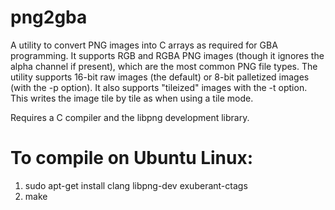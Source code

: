 # png2gba

A utility to convert PNG images into C arrays as required for GBA programming.
It supports RGB and RGBA PNG images (though it ignores the alpha channel if
present), which are the most common PNG file types.  The utility supports 16-bit
raw images (the default) or 8-bit palletized images (with the -p option).  It
also supports "tileized" images with the -t option.  This writes the image tile
by tile as when using a tile mode.

Requires a C compiler and the libpng development library.


# To compile on Ubuntu Linux:
1. sudo apt-get install clang libpng-dev exuberant-ctags
2. make
